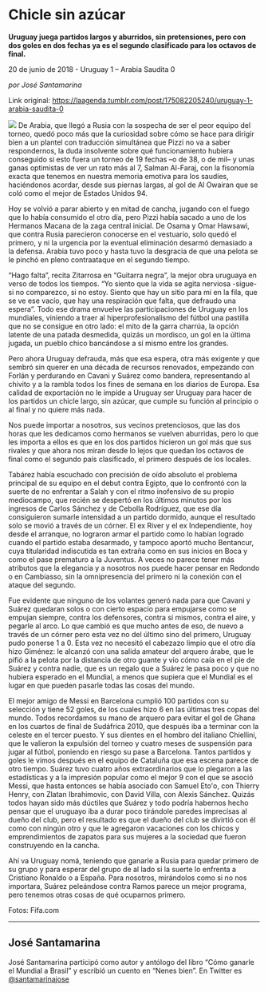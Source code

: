 # Chicle sin azúcar

**Uruguay juega partidos largos y aburridos, sin pretensiones, pero con dos goles en dos fechas ya es el segundo clasificado para los octavos de final.**

20 de junio de 2018 - Uruguay 1 – Arabia Saudita 0

_por José Santamarina_

Link original: https://laagenda.tumblr.com/post/175082205240/uruguay-1-arabia-saudita-0

![](https://64.media.tumblr.com/f5af301c55800ca2733a58e4814796b5/tumblr_inline_pamzxhi6fC1t6q87u_500.jpg)
De Arabia, que llegó a Rusia con la sospecha de ser el peor equipo del torneo, quedó poco más que la curiosidad sobre cómo se hace para dirigir bien a un plantel con traducción simultánea que Pizzi no va a saber respondernos, la duda insolvente sobre qué funcionamiento hubiera conseguido si esto fuera un torneo de 19 fechas –o de 38, o de mil– y unas ganas optimistas de ver un rato más al 7, Salman Al-Faraj, con la fisonomía exacta que tenemos en nuestra memoria emotiva para los saudíes, haciéndonos acordar, desde sus piernas largas, al gol de Al Owairan que se coló como el mejor de Estados Unidos 94.

Hoy se volvió a parar abierto y en mitad de cancha, jugando con el fuego que lo había consumido el otro día, pero Pizzi había sacado a uno de los Hermanos Macana de la zaga central inicial. De Osama y Omar Hawsawi, que contra Rusia parecieron conocerse en el vestuario, solo quedó el primero, y ni la urgencia por la eventual eliminación desarmó demasiado a la defensa. Arabia tuvo poco y hasta tuvo la desgracia de que una pelota se le pinchó en pleno contraataque en el segundo tiempo.

“Hago falta”, recita Zitarrosa en “Guitarra negra”, la mejor obra uruguaya en verso de todos los tiempos. “Yo siento que la vida se agita nerviosa -sigue- si no comparezco, si no estoy. Siento que hay un sitio para mí en la fila, que se ve ese vacío, que hay una respiración que falta, que defraudo una espera”. Todo ese drama envuelve las participaciones de Uruguay en los mundiales, viniendo a traer al hiperprofesionalismo del fútbol una pastilla que no se consigue en otro lado: el mito de la garra charrúa, la opción latente de una patada desmedida, quizás un mordisco, un gol en la última jugada, un pueblo chico bancándose a sí mismo entre los grandes. 

Pero ahora Uruguay defrauda, más que esa espera, otra más exigente y que sembró sin querer en una década de recursos renovados, empezando con Forlán y perdurando en Cavani y Suárez como bandera, representando al chivito y a la rambla todos los fines de semana en los diarios de Europa. Esa calidad de exportación no le impide a Uruguay ser Uruguay para hacer de los partidos un chicle largo, sin azúcar, que cumple su función al principio o al final y no quiere más nada. 

Nos puede importar a nosotros, sus vecinos pretenciosos, que las dos horas que les dedicamos como hermanos se vuelven aburridas, pero lo que les importa a ellos es que en los dos partidos hicieron un gol más que sus rivales y que ahora nos miran desde lo lejos que quedan los octavos de final como el segundo país clasificado, el primero después de los locales. 

Tabárez había escuchado con precisión de oído absoluto el problema principal de su equipo en el debut contra Egipto, que lo confrontó con la suerte de no enfrentar a Salah y con el ritmo inofensivo de su propio mediocampo, que recién se despertó en los últimos minutos por los ingresos de Carlos Sánchez y de Cebolla Rodríguez, que ese día consiguieron sumarle intensidad a un partido dormido, aunque el resultado solo se movió a través de un córner. El ex River y el ex Independiente, hoy desde el arranque, no lograron armar el partido como lo habían logrado cuando el partido estaba desarmado, y tampoco aportó mucho Bentancur, cuya titularidad indiscutida es tan extraña como en sus inicios en Boca y como el pase prematuro a la Juventus. A veces no parece tener más atributos que la elegancia y a nosotros nos puede hacer pensar en Redondo o en Cambiasso, sin la omnipresencia del primero ni la conexión con el ataque del segundo.

Fue evidente que ninguno de los volantes generó nada para que Cavani y Suárez quedaran solos o con cierto espacio para empujarse como se empujan siempre, contra los defensores, contra sí mismos, contra el aire, y pegarle al arco. Lo que cambió es que mucho antes de eso, de nuevo a través de un córner pero esta vez no del último sino del primero, Uruguay pudo ponerse 1 a 0. Esta vez no necesitó el cabezazo limpio que el otro día hizo Giménez: le alcanzó con una salida amateur del arquero árabe, que le pifió a la pelota por la distancia de otro guante y vio cómo caía en el pie de Suárez y contra nadie, que es un regalo que a Suárez le pasa poco y que no hubiera esperado en el Mundial, a menos que supiera que el Mundial es el lugar en que pueden pasarle todas las cosas del mundo.

El mejor amigo de Messi en Barcelona cumplió 100 partidos con su selección y tiene 52 goles, de los cuales hizo 6 en las últimas tres copas del mundo. Todos recordamos su mano de arquero para evitar el gol de Ghana en los cuartos de final de Sudáfrica 2010, que después iba a terminar con la celeste en el tercer puesto. Y sus dientes en el hombro del italiano Chiellini, que le valieron la expulsión del torneo y cuatro meses de suspensión para jugar al fútbol, poniendo en riesgo su pase a Barcelona. Tantos partidos y goles le vimos después en el equipo de Cataluña que esa escena parece de otro tiempo. Suárez tuvo cuatro años extraordinarios que lo plegaron a las estadísticas y a la impresión popular como el mejor 9 con el que se asoció Messi, que hasta entonces se había asociado con Samuel Eto'o, con Thierry Henry, con Zlatan Ibrahimovic, con David Villa, con Alexis Sánchez. Quizás todos hayan sido más dúctiles que Suárez y todo podría habernos hecho pensar que el uruguayo iba a durar poco tirándole paredes imprecisas al dueño del club, pero el resultado es que el dueño del club se divirtió con él como con ningún otro y que le agregaron vacaciones con los chicos y emprendimientos de zapatos para sus mujeres a la sociedad que fueron construyendo en la cancha.

Ahí va Uruguay nomá, teniendo que ganarle a Rusia para quedar primero de su grupo y para esperar del grupo de al lado si la suerte lo enfrenta a Cristiano Ronaldo o a España. Para nosotros, mirándolos como si no nos importara, Suárez peleándose contra Ramos parece un mejor programa, pero tenemos otras cosas de qué ocuparnos primero. 

Fotos: Fifa.com

  




---

José Santamarina
----------------

 José Santamarina participó como autor y antólogo del libro “Cómo ganarle el Mundial a Brasil” y escribió un cuento en “Nenes bien”. En Twitter es [@santamarinajose](https://twitter.com/santamarinajose?lang=es) 

